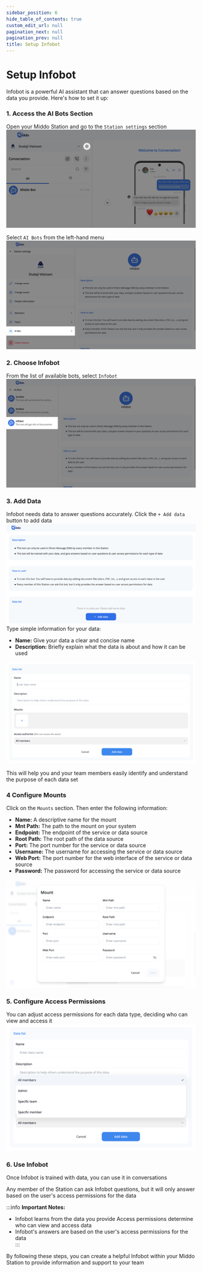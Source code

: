 ```yaml
---
sidebar_position: 6
hide_table_of_contents: true
custom_edit_url: null
pagination_next: null
pagination_prev: null
title: Setup Infobot
---
```


# Setup Infobot

Infobot is a powerful AI assistant that can answer questions based on the data you provide. Here's how to set it up:

### **1. Access the AI Bots Section**

Open your Middo Station and go to the `Station settings` section    
![](./img/invite-members-1.png)

Select `AI Bots` from the left-hand menu
![](./img/setup-infobot-2.png)


### **2. Choose Infobot**

From the list of available bots, select `Infobot`  
![](./img/setup-infobot-3.png)

### **3. Add Data**

Infobot needs data to answer questions accurately. Click the `+ Add data` button to add data  
![](./img/setup-infobot-4.png)
Type simple information for your data:
- **Name:** Give your data a clear and concise name
- **Description:** Briefly explain what the data is about and how it can be used

![](./img/setup-infobot-5.png)

This will help you and your team members easily identify and understand the purpose of each data set



### **4 Configure Mounts**

Click on the `Mounts` section. Then enter the following information:
- **Name:** A descriptive name for the mount
- **Mnt Path:** The path to the mount on your system
- **Endpoint:** The endpoint of the service or data source
- **Root Path:** The root path of the data source
- **Port:** The port number for the service or data source
- **Username:** The username for accessing the service or data source
- **Web Port:** The port number for the web interface of the service or data source
- **Password:** The password for accessing the service or data source

![](./img/setup-infobot-6.png)


### **5. Configure Access Permissions**

You can adjust access permissions for each data type, deciding who can view and access it  
![](./img/setup-infobot-7.png)

### **6. Use Infobot**

Once Infobot is trained with data, you can use it in conversations  

Any member of the Station can ask Infobot questions, but it will only answer based on the user's access permissions for the data

:::info **Important Notes:**

- Infobot learns from the data you provide
Access permissions determine who can view and access data  
- Infobot's answers are based on the user's access permissions for the data  
:::

By following these steps, you can create a helpful Infobot within your Middo Station to provide information and support to your team